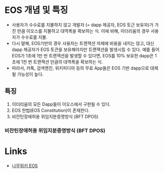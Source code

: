 # EOS 개념 및 특징 

- 사용자가 수수료를 지불하지 않고 개발자 (= dapp 제공자, EOS 토근 보유자)가 가진 만큼 이오스를 지불하고 대역폭을 확보하는 식. 이에 비해, 이더리움의 경우 사용자가 수수료를 지불.
- 다시 말해, EOS기반의 경우 사용자는 트랜잭션 자체에 비용을 내지는 않고, 대신 dapp 제공자가 EOS 토큰을 보유해야지만 트랜잭션을 발생시킬 수 있다. 예를 들어 EOS가 1초에 1만 번 트랜잭션을 발생할 수 있다면, EOS를 10% 보유한 dapp은 1초에 1천 번 트랜잭션 만큼의 대역폭을 확보하는 식.
- 따라서, 카톡, 검색엔진, 위키피디아 등의 무료 App들은 EOS 기반 dapp으로 대체될 가능성이 높다.

## 특징
1. 이더리움의 모든 Dapp들이 이오스에서 구현될 수 있다.
2. EOS 헌법(EOS Constitution)이 존재한다.
3. 비잔틴장애허용 위임지분증명방식 (BFT DPOS)

### 비잔틴장애허용 위임지분증명방식 (BFT DPOS)

# Links
- [나무위키 EOS](https://namu.wiki/w/EOS(%EC%95%94%ED%98%B8%ED%99%94%ED%8F%90))
